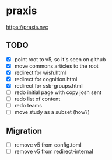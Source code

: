 # praxis

https://praxis.nyc

## TODO

- [x] point root to v5, so it's seen on github
- [x] move commons articles to the root
- [x] redirect for wish.html
- [x] redirect for cognition.html
- [x] redirect for ssb-groups.html
- [ ] redo initial page with copy josh sent
- [ ] redo list of content
- [ ] redo teams
- [ ] move study as a subset (how?)

## Migration

- [ ] remove v5 from config.toml
- [ ] remove v5 from redirect-internal